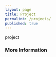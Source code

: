 ```yaml
---
layout: page
title: Project
permalink: /projects/
published: true
---
```


project

### More Information
